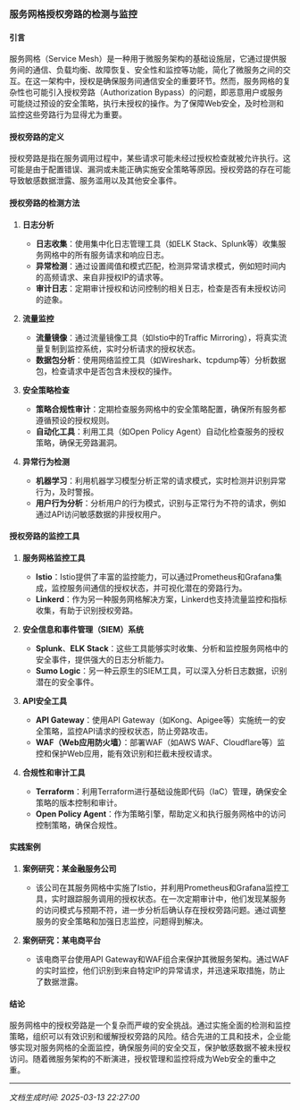 ### 服务网格授权旁路的检测与监控

#### 引言

服务网格（Service Mesh）是一种用于微服务架构的基础设施层，它通过提供服务间的通信、负载均衡、故障恢复、安全性和监控等功能，简化了微服务之间的交互。在这一架构中，授权是确保服务间通信安全的重要环节。然而，服务网格的复杂性也可能引入授权旁路（Authorization Bypass）的问题，即恶意用户或服务可能绕过预设的安全策略，执行未授权的操作。为了保障Web安全，及时检测和监控这些旁路行为显得尤为重要。

#### 授权旁路的定义

授权旁路是指在服务调用过程中，某些请求可能未经过授权检查就被允许执行。这可能是由于配置错误、漏洞或未能正确实施安全策略等原因。授权旁路的存在可能导致敏感数据泄露、服务滥用以及其他安全事件。

#### 授权旁路的检测方法

1. **日志分析**

   - **日志收集**：使用集中化日志管理工具（如ELK Stack、Splunk等）收集服务网格中的所有服务请求和响应日志。
   - **异常检测**：通过设置阈值和模式匹配，检测异常请求模式，例如短时间内的高频请求、来自非授权IP的请求等。
   - **审计日志**：定期审计授权和访问控制的相关日志，检查是否有未授权访问的迹象。

2. **流量监控**

   - **流量镜像**：通过流量镜像工具（如Istio中的Traffic Mirroring），将真实流量复制到监控系统，实时分析请求的授权状态。
   - **数据包分析**：使用网络监控工具（如Wireshark、tcpdump等）分析数据包，检查请求中是否包含未授权的操作。

3. **安全策略检查**

   - **策略合规性审计**：定期检查服务网格中的安全策略配置，确保所有服务都遵循预设的授权规则。
   - **自动化工具**：利用工具（如Open Policy Agent）自动化检查服务的授权策略，确保无旁路漏洞。

4. **异常行为检测**

   - **机器学习**：利用机器学习模型分析正常的请求模式，实时检测并识别异常行为，及时警报。
   - **用户行为分析**：分析用户的行为模式，识别与正常行为不符的请求，例如通过API访问敏感数据的非授权用户。

#### 授权旁路的监控工具

1. **服务网格监控工具**

   - **Istio**：Istio提供了丰富的监控能力，可以通过Prometheus和Grafana集成，监控服务间通信的授权状态，并可视化潜在的旁路行为。
   - **Linkerd**：作为另一种服务网格解决方案，Linkerd也支持流量监控和指标收集，有助于识别授权旁路。

2. **安全信息和事件管理（SIEM）系统**

   - **Splunk**、**ELK Stack**：这些工具能够实时收集、分析和监控服务网格中的安全事件，提供强大的日志分析能力。
   - **Sumo Logic**：另一种云原生的SIEM工具，可以深入分析日志数据，识别潜在的安全事件。

3. **API安全工具**

   - **API Gateway**：使用API Gateway（如Kong、Apigee等）实施统一的安全策略，监控API请求的授权状态，防止旁路攻击。
   - **WAF（Web应用防火墙）**：部署WAF（如AWS WAF、Cloudflare等）监控和保护Web应用，能有效识别和拦截未授权请求。

4. **合规性和审计工具**

   - **Terraform**：利用Terraform进行基础设施即代码（IaC）管理，确保安全策略的版本控制和审计。
   - **Open Policy Agent**：作为策略引擎，帮助定义和执行服务网格中的访问控制策略，确保合规性。

#### 实践案例

1. **案例研究：某金融服务公司**
   - 该公司在其服务网格中实施了Istio，并利用Prometheus和Grafana监控工具，实时跟踪服务调用的授权状态。在一次定期审计中，他们发现某服务的访问模式与预期不符，进一步分析后确认存在授权旁路问题。通过调整服务的安全策略和加强日志监控，问题得到解决。

2. **案例研究：某电商平台**
   - 该电商平台使用API Gateway和WAF组合来保护其微服务架构。通过WAF的实时监控，他们识别到来自特定IP的异常请求，并迅速采取措施，防止了数据泄露。

#### 结论

服务网格中的授权旁路是一个复杂而严峻的安全挑战。通过实施全面的检测和监控策略，组织可以有效识别和缓解授权旁路的风险。结合先进的工具和技术，企业能够实现对服务网格的全面监控，确保服务间的安全交互，保护敏感数据不被未授权访问。随着微服务架构的不断演进，授权管理和监控将成为Web安全的重中之重。

---

*文档生成时间: 2025-03-13 22:27:00*











